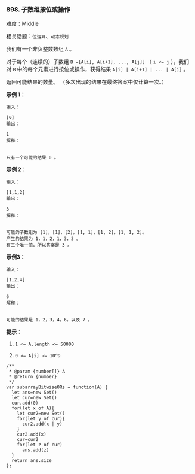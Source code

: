 ### 898. 子数组按位或操作

难度：Middle

相关话题：`位运算`、`动态规划`

我们有一个非负整数数组 `A` 。



对于每个（连续的）子数组 `B =[A[i], A[i+1], ..., A[j]]`  （ `i <= j` ），我们对 `B` 中的每个元素进行按位或操作，获得结果 `A[i] | A[i+1] | ... | A[j]` 。



返回可能结果的数量。 （多次出现的结果在最终答案中仅计算一次。）







**示例 1：** 





```
输入：

[0]
输出：

1
解释：


只有一个可能的结果 0 。

```


**示例 2：** 





```
输入：

[1,1,2]
输出：

3
解释：


可能的子数组为 [1]，[1]，[2]，[1, 1]，[1, 2]，[1, 1, 2]。
产生的结果为 1，1，2，1，3，3 。
有三个唯一值，所以答案是 3 。

```


**示例3：** 





```
输入：

[1,2,4]
输出：

6
解释：


可能的结果是 1，2，3，4，6，以及 7 。

```






**提示：** 




1.  `1 <= A.length <= 50000` 

2.  `0 <= A[i] <= 10^9` 






```
/**
 * @param {number[]} A
 * @return {number}
 */
var subarrayBitwiseORs = function(A) {
  let ans=new Set()
  let cur=new Set()
  cur.add(0)
  for(let x of A){
    let cur2=new Set()
    for(let y of cur){
      cur2.add(x | y)
    }
    cur2.add(x)
    cur=cur2
    for(let z of cur)
      ans.add(z)
  }
  return ans.size
};



```


